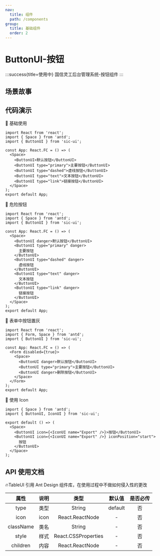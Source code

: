 ```yaml
---
nav:
  title: 组件
  path: /components
group:
  title: 基础组件
  order: 2
---
```


# ButtonUI-按钮

:::success{title=使用中}
国信灵工后台管理系统-按钮组件
:::

## 场景故事

## 代码演示

💎 基础使用

```tsx
import React from 'react';
import { Space } from 'antd';
import { ButtonUI } from 'sic-ui';

const App: React.FC = () => (
  <Space>
    <ButtonUI>默认按钮</ButtonUI>
    <ButtonUI type="primary">主要按钮</ButtonUI>
    <ButtonUI type="dashed">虚线按钮</ButtonUI>
    <ButtonUI type="text">文本按钮</ButtonUI>
    <ButtonUI type="link">链接按钮</ButtonUI>
  </Space>
);
export default App;
```

💎 危险按钮

```tsx
import React from 'react';
import { Space } from 'antd';
import { ButtonUI } from 'sic-ui';

const App: React.FC = () => (
  <Space>
    <ButtonUI danger>默认按钮</ButtonUI>
    <ButtonUI type="primary" danger>
      主要按钮
    </ButtonUI>
    <ButtonUI type="dashed" danger>
      虚线按钮
    </ButtonUI>
    <ButtonUI type="text" danger>
      文本按钮
    </ButtonUI>
    <ButtonUI type="link" danger>
      链接按钮
    </ButtonUI>
  </Space>
);
export default App;
```

💎 表单中按钮置灰

```tsx
import React from 'react';
import { Form, Space } from 'antd';
import { ButtonUI } from 'sic-ui';

const App: React.FC = () => (
  <Form disabled={true}>
    <Space>
      <ButtonUI danger>默认按钮</ButtonUI>
      <ButtonUI type="primary">主要按钮</ButtonUI>
      <ButtonUI danger>删除按钮</ButtonUI>
    </Space>
  </Form>
);
export default App;
```

💎 使用 Icon

```tsx
import { Space } from 'antd';
import { ButtonUI, IconUI } from 'sic-ui';

export default () => (
  <Space>
    <ButtonUI icon={<IconUI name="Export" />}>按钮</ButtonUI>
    <ButtonUI icon={<IconUI name="Export" />} iconPosition="start">
      按钮
    </ButtonUI>
  </Space>
);
```

## API 使用文档

🔥TableUI 引用 Ant Design 组件库，在使用过程中不做如何侵入性的更改

<font size=1>

|   属性    | 说明 |        类型         | 默认值  | 是否必传 |
| :-------: | ---- | :-----------------: | :-----: | :------: |
|   type    | 类型 |       String        | default |    否    |
|   icon    | icon |   React.ReactNode   |    -    |    否    |
| className | 类名 |       String        |    -    |    否    |
|   style   | 样式 | React.CSSProperties |    -    |    否    |
| children  | 内容 |   React.ReactNode   |    -    |    否    |

</font>
